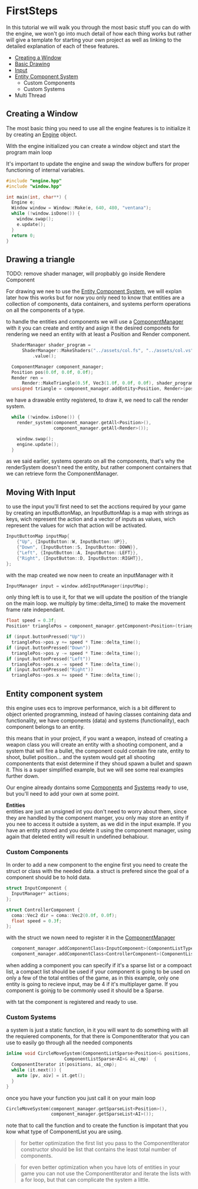 # FirstSteps

In this tutorial we will walk you through the most basic stuff you can do with the engine, we won't go into much detail
of how each thing works but rather will give a template for starting your own project as well as linking to the detailed
explanation of each of these features.

* [Creating a Window](#creating-a-window)
* [Basic Drawing](#drawing-a-triangle)
* [Input](#moving-with-input)
* [Entity Component System](#entity-component-system)
  * Custom Components
  * Custom Systems
* Multi Thread

## Creating a Window

The most basic thing you need to use all the engine features is to initialize it by creating an [Engine]() object.

With the engine initialized you can create a window object and start the program main loop

It's important to update the engine and swap the window buffers for proper functioning of internal variables.

```cpp
#include "engine.hpp"
#include "window.hpp"

int main(int, char**) {
  Engine e;
  Window window = Window::Make(e, 640, 480, "ventana");
  while (!window.isDone()) {
    window.swap();
    e.update();
  }
  return 0;
}
```

## Drawing a triangle

TODO: remove shader manager, will propbably go inside Rendere Component

For drawing we nee to use the [Entity Component System](#entity-component-system), we will explan later how this works but for now you only need to know that entities are a collection of components, data containers, and systems perform operations on all the components of a type.

to handle the entities and components we will use a [ComponentManager]() with it you can create and entity and asign it the desired componets for rendering we need an entity with at least a Position and Render component.

```cpp
  ShaderManager shader_program =
      ShaderManager::MakeShaders("../assets/col.fs", "../assets/col.vs")
          .value();

  ComponentManager component_manager;
  Position pos(0.0f, 0.0f, 0.0f);
  Render ren =
      Render::MakeTriangle(0.5f, Vec3(1.0f, 0.0f, 0.0f), shader_program);
  unsigned triangle = component_manager.addEntity<Position, Render>(pos, ren);
```
we have a drawable entity registered, to draw it, we need to call the render system.
```cpp
  while (!window.isDone()) {
    render_system(component_manager.getAll<Position>(),
                  component_manager.getAll<Render>());

    window.swap();
    engine.update();
  }
```
as we said earlier, systems operato on all the components, that's why the renderSystem doesn't need the entity, but rather component containers that we can retrieve form the ComponentManager.

## Moving With Input

to use the input you'll first need to set the acctions required by your game by creating an inputButtonMap, an InputButtonMap is a map with strings as keys, wich represent the action and a vector of inputs as values, wich represent the values for wich that action will be activated.

```cpp
InputButtonMap inputMap{
    {"Up", {InputButton::W, InputButton::UP}},
    {"Down", {InputButton::S, InputButton::DOWN}},
    {"Left", {InputButton::A, InputButton::LEFT}},
    {"Right", {InputButton::D, InputButton::RIGHT}},
};
```

with the map created we now neen to create an inputManager with it

```cpp
InputManager input = window.addInputManager(inputMap);
```

only thing left is to use it, for that we will update the position of the triangle on the main loop. we multiply by time::delta_time() to make the movement frame rate independant.

```cpp
float speed = 0.3f;
Position* trianglePos = component_manager.getComponent<Position>(triangle);

if (input.buttonPressed("Up"))
  trianglePos->pos.y += speed * Time::delta_time();
if (input.buttonPressed("Down"))
  trianglePos->pos.y -= speed * Time::delta_time();
if (input.buttonPressed("Left"))
  trianglePos->pos.x -= speed * Time::delta_time();
if (input.buttonPressed("Right"))
  trianglePos->pos.x += speed * Time::delta_time();
```
 
## Entity component system

this engine uses ecs to improve performance, wich is a bit different to object oriented programming, instead of having classes containing data and functionality, we have components (data) and systems (functionality), each component belongs to an entity.

this means that in your project, if you want a weapon, instead of creating a weapon class you will create an entity with a shooting component, and a system that will fire a bullet, the component could contain fire rate, entity to shoot, bullet position... and the system would get all shooting componentents that exist determine if they shoud spawn a bullet and spawn it. This is a super simplified example, but we will see some real examples further down.

Our engine already dontains some [Components]() and [Systems]() ready to use, but you'll need to add your own at some point.

**Entities**  
entities are just an unsigned int you don't need to worry about them, since they are handled by the component manger, you only may store an entity if you nee to access it outside a system, as we did in the input example. If you have an entity stored and you delete it using the component manager, using again that deleted entity will result in undefined behabiour.

### Custom Components
In order to add a new component to the engine first you need to create the struct or class with the needed data.
a struct is prefered since the goal of a component should be to hold data.

```cpp
struct InputComponent {
  InputManager* actions;
};

struct ControllerComponent {
  coma::Vec2 dir = coma::Vec2(0.0f, 0.0f);
  float speed = 0.3f;
};
```

with the struct we nown need to register it in the [ComponentManager]() 
```cpp
  component_manager.addComponentClass<InputComponent>(ComponentListType::kCompact);
  component_manager.addComponentClass<ControllerComponent>(ComponentListType::kCompact);
```
when adding a component you can specify if it's a sparse list or a compoact list, a compact list should be used if your component is going to be used on only a few of the total entities of the game, as in this example, only one entity is going to recieve input, may be 4 if it's multiplayer game. If you component is goinjg to be commonly used it should be a Sparse.

with tat the component is registered and ready to use.

### Custom Systems

a system is just a static function, in it you will want to do something with all the requiered components, for that there is ComponentIterator that you can use to easily go through all the needed components

```cpp
inline void CircleMoveSystem(ComponentListSparse<Position>& positions,
                      ComponentListSparse<AI>& ai_cmp)  {
  ComponentIterator it(positions, ai_cmp);
  while (it.next()) {
    auto [pv, aiv] = it.get();
  }
}
```

once you have your function you just call it on your main loop

```cpp
CircleMoveSystem(component_manager.getSparseList<Position>(),
                 component_manager.getSparseList<AI>());
```

note that to call the function and to create the function is impotant that you kow what type of ComponentList you are using.

> for better optimization the first list you pass to the ComponentIterator constructor should be list that contains the least total number of components.

> for even better optimization when you have lots of entities in your game you can not use the ComponentIterator and iterate the lists with a for loop, but that can complicate the system a little.